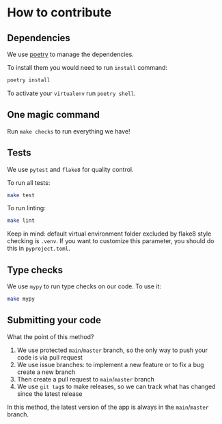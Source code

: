 # How to contribute


## Dependencies

We use [poetry](https://github.com/python-poetry/poetry) to manage the dependencies.

To install them you would need to run `install` command:

```bash
poetry install
```

To activate your `virtualenv` run `poetry shell`.


## One magic command

Run `make checks` to run everything we have!


## Tests

We use `pytest` and `flake8` for quality control.

To run all tests:

```bash
make test
```

To run linting:

```bash
make lint
```
Keep in mind: default virtual environment folder excluded by flake8 style checking is `.venv`.
If you want to customize this parameter, you should do this in `pyproject.toml`.


## Type checks

We use `mypy` to run type checks on our code.
To use it:

```bash
make mypy
```


## Submitting your code

What the point of this method?

1. We use protected `main`/`master` branch,
   so the only way to push your code is via pull request
2. We use issue branches: to implement a new feature or to fix a bug
   create a new branch
3. Then create a pull request to `main`/`master` branch
4. We use `git tag`s to make releases, so we can track what has changed
   since the latest release

In this method, the latest version of the app is always in the `main`/`master` branch.
